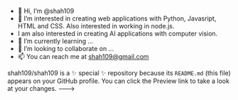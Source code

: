 - 👋 Hi, I’m @shah109
- 👀 I’m interested in creating web applications with Python, Javasript, HTML and CSS. Also interested in working in node.js.
- I am also interested in creating AI applications with computer vision.
- 🌱 I’m currently learning ...
- 💞️ I’m looking to collaborate on ...
- 📫 You can reach me at shah109@gmail.com


shah109/shah109 is a ✨ special ✨ repository because its `README.md` (this file) appears on your GitHub profile.
You can click the Preview link to take a look at your changes.
--->
